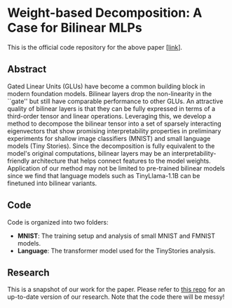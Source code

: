 # Weight-based Decomposition: A Case for Bilinear MLPs

This is the official code repository for the above paper [[link](https://arxiv.org/abs/2406.03947)].

## Abstract

Gated Linear Units (GLUs) have become a common building block in modern foundation models. Bilinear layers drop the non-linearity in the ``gate'' but still have comparable performance to other GLUs. An attractive quality of bilinear layers is that they can be fully expressed in terms of a third-order tensor and linear operations. Leveraging this, we develop a method to decompose the bilinear tensor into a set of sparsely interacting eigenvectors that show promising interpretability properties in preliminary experiments for shallow image classifiers (MNIST) and small language models (Tiny Stories). Since the decomposition is fully equivalent to the model's original computations, bilinear layers may be an interpretability-friendly architecture that helps connect features to the model weights. Application of our method may not be limited to pre-trained bilinear models since we find that language models such as TinyLlama-1.1B can be finetuned into bilinear variants.

## Code

Code is organized into two folders:

- **MNIST**: The training setup and analysis of small MNIST and FMNIST models.
- **Language**: The transformer model used for the TinyStories analysis.

## Research

This is a snapshot of our work for the paper. Please refer to [this repo](https://github.com/tdooms/bilinear-interp) for an up-to-date version of our research. Note that the code there will be messy!
